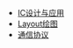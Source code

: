 * [IC设计与应用](./IC_design_application/README.md)
* [Layout绘图](./layout/README.md)
* [通信协议](./protocol/README.md)